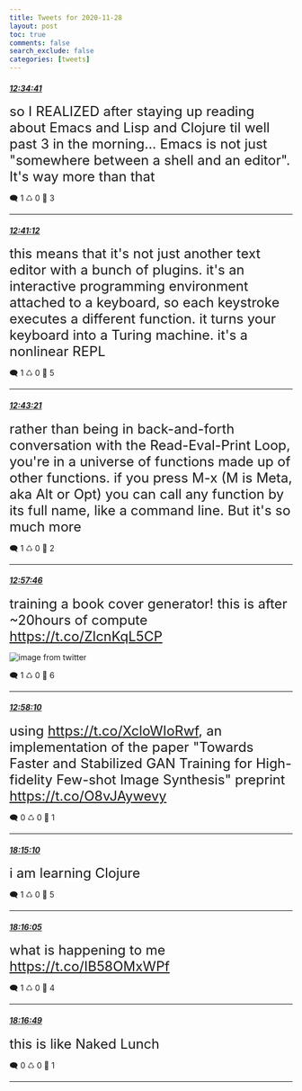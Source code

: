 ```yaml
---
title: Tweets for 2020-11-28
layout: post
toc: true
comments: false
search_exclude: false
categories: [tweets]
---
```



#### <a href = "https://twitter.com/deepfates/status/1332769902554439682">*12:34:41*</a>

<font size="5">so I REALIZED after staying up reading about Emacs and Lisp and Clojure til well past 3 in the morning...  Emacs is not just "somewhere between a shell and an editor". It's way more than that</font>



🗨️ 1 ♺ 0 🤍  3   

---
    
#### <a href = "https://twitter.com/deepfates/status/1332771544800636929">*12:41:12*</a>

<font size="5">this means that it's not just another text editor with a bunch of plugins. it's an interactive programming environment attached to a keyboard, so each keystroke executes a different function. it turns your keyboard into a Turing machine.  it's a nonlinear REPL</font>



🗨️ 1 ♺ 0 🤍  5   

---
    
#### <a href = "https://twitter.com/deepfates/status/1332772084322361349">*12:43:21*</a>

<font size="5">rather than being in back-and-forth conversation with the Read-Eval-Print Loop, you're in a universe of functions made up of other functions. if you press M-x (M is Meta, aka Alt or Opt) you can call any function by its full name, like a command line. But it's so much more</font>



🗨️ 1 ♺ 0 🤍  2   

---
    
#### <a href = "https://twitter.com/deepfates/status/1332775712089104389">*12:57:46*</a>

<font size="5">training a book cover generator! this is after ~20hours of compute  https://t.co/ZlcnKqL5CP</font>

![image from twitter](/fastpages//images/En74ZEIXEAERXjW.jpg)


🗨️ 1 ♺ 0 🤍  6   

---
    
#### <a href = "https://twitter.com/deepfates/status/1332775812748152833">*12:58:10*</a>

<font size="5">using  https://t.co/XcloWIoRwf, an implementation of the paper "Towards Faster and Stabilized GAN Training for High-fidelity Few-shot Image Synthesis" preprint  https://t.co/O8vJAywevy</font>



🗨️ 0 ♺ 0 🤍  1   

---
    
#### <a href = "https://twitter.com/deepfates/status/1332855589647634432">*18:15:10*</a>

<font size="5">i am learning Clojure</font>



🗨️ 1 ♺ 0 🤍  5   

---
    
#### <a href = "https://twitter.com/deepfates/status/1332855820980203520">*18:16:05*</a>

<font size="5">what is happening to me   https://t.co/IB58OMxWPf</font>



🗨️ 1 ♺ 0 🤍  4   

---
    
#### <a href = "https://twitter.com/deepfates/status/1332856004988506113">*18:16:49*</a>

<font size="5">this is like Naked Lunch</font>



🗨️ 0 ♺ 0 🤍  1   

---
    
            
